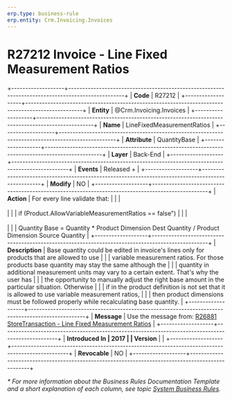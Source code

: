 ```yaml
---
erp.type: business-rule
erp.entity: Crm.Invoicing.Invoices
---
```


# R27212 Invoice - Line Fixed Measurement Ratios
+-------------------+--------------------------------------------------------------------------------------------------+
| **Code**          | R27212                                                                                           |
+-------------------+--------------------------------------------------------------------------------------------------+
| **Entity**        | @Crm.Invoicing.Invoices                                                                          |
+-------------------+--------------------------------------------------------------------------------------------------+
| **Name**          | LineFixedMeasurementRatios                                                                       |
+-------------------+--------------------------------------------------------------------------------------------------+
| **Attribute**     | QuantityBase                                                                                     |
+-------------------+--------------------------------------------------------------------------------------------------+
| **Layer**         | Back-End                                                                                         |
+-------------------+--------------------------------------------------------------------------------------------------+
| **Events**        | Released +                                                                                       |
+-------------------+--------------------------------------------------------------------------------------------------+
| **Modify**        | NO                                                                                               |
+-------------------+--------------------------------------------------------------------------------------------------+
| **Action**        | For every line validate that:                                                                    |
|                   | <br/><br/>                                                                                       |
|                   | if (Product.AllowVariableMeasurementRatios == false\")                                           |
|                   | <br/><br/>                                                                                       |
|                   | Quantity Base = Quantity \* Product Dimension Dest Quantity / Product Dimension Source Quantity  |
+-------------------+--------------------------------------------------------------------------------------------------+
| **Description**   | Base quantity could be edited in invoice\'s lines only for products that are allowed to use      |
|                   | variable measurement ratios. For those products base quantity may stay the same although the     |
|                   | quantity in additional measurement units may vary to a certain extent. That's why the user has   |
|                   | the opportunity to manually adjust the right base amount in the particular situation. Otherwise  |
|                   | if in the product definition is not set that it is allowed to use variable measurement ratios,   |
|                   | then product dimensions must be followed properly while recalculating base quantity.             |
+-------------------+--------------------------------------------------------------------------------------------------+
| **Message**       | Use the message from: [R26881 StoreTransaction - Line Fixed Measurement Ratios](R26881.md)       |
+-------------------+--------------------------------------------------------------------------------------------------+
| **Introduced In   | 2017                                                                                             |
| Version**         |                                                                                                  |
+-------------------+--------------------------------------------------------------------------------------------------+
| **Revocable**     | NO                                                                                               |
+-------------------+--------------------------------------------------------------------------------------------------+

*\* For more information about the Business Rules Documentation Template and a short explanation of each column, see
topic [System Business Rules](../templates/template-description-system-business-rules.md).*
